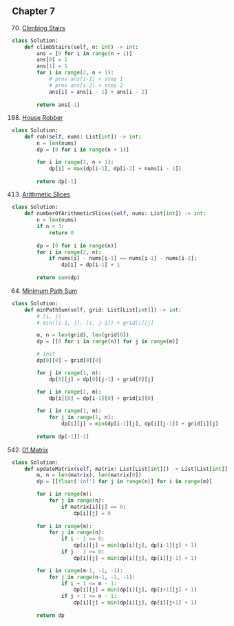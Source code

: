 
## Chapter 7

70. [ Climbing Stairs](https://leetcode.com/problems/climbing-stairs)  

```python
class Solution:
    def climbStairs(self, n: int) -> int:
        ans = [0 for i in range(n + 1)]
        ans[0] = 1
        ans[1] = 1
        for i in range(2, n + 1):
            # prev ans[i-1] + step 1
            # prev ans[i-2] + step 2
            ans[i] = ans[i - 1] + ans[i - 2]
        
        return ans[-1]
```

198. [ House Robber](https://leetcode.com/problems/house-robber)  

```python
class Solution:
    def rob(self, nums: List[int]) -> int:
        n = len(nums)
        dp = [0 for i in range(n + 1)]

        for i in range(1, n + 1):
            dp[i] = max(dp[i-1], dp[i-2] + nums[i - 1])
        
        return dp[-1]
```

413. [ Arithmetic Slices](https://leetcode.com/problems/arithmetic-slices)  

```python
class Solution:
    def numberOfArithmeticSlices(self, nums: List[int]) -> int:
        n = len(nums)
        if n < 3:
            return 0
        
        dp = [0 for i in range(n)]
        for i in range(2, n):
            if nums[i] - nums[i-1] == nums[i-1] - nums[i-2]:
                dp[i] = dp[i-1] + 1
        
        return sum(dp)
```

64. [ Minimum Path Sum](https://leetcode.com/problems/minimum-path-sum)  

```python
class Solution:
    def minPathSum(self, grid: List[List[int]]) -> int:
        # [i, j]
        # min([i-1, j], [i, j-1]) + grid[i][j]

        m, n = len(grid), len(grid[0])
        dp = [[0 for i in range(n)] for j in range(m)]

        # init
        dp[0][0] = grid[0][0]

        for j in range(1, n):
            dp[0][j] = dp[0][j-1] + grid[0][j]

        for i in range(1, m):
            dp[i][0] = dp[i-1][0] + grid[i][0]
        
        for i in range(1, m):
            for j in range(1, n):
                dp[i][j] = min(dp[i-1][j], dp[i][j-1]) + grid[i][j]
        
        return dp[-1][-1]
```

542. [ 01 Matrix](https://leetcode.com/problems/01-matrix)  

```python
class Solution:
    def updateMatrix(self, matrix: List[List[int]]) -> List[List[int]]:
        m, n = len(matrix), len(matrix[0])
        dp = [[float('inf') for j in range(n)] for i in range(m)]

        for i in range(m):
            for j in range(n):
                if matrix[i][j] == 0:
                    dp[i][j] = 0
        
        for i in range(m):
            for j in range(n):
                if i - 1 >= 0:
                    dp[i][j] = min(dp[i][j], dp[i-1][j] + 1)
                if j - 1 >= 0:
                    dp[i][j] = min(dp[i][j], dp[i][j-1] + 1)

        for i in range(m-1, -1, -1):
            for j in range(n-1, -1, -1):
                if i + 1 <= m - 1:
                    dp[i][j] = min(dp[i][j], dp[i+1][j] + 1)
                if j + 1 <= n - 1:
                    dp[i][j] = min(dp[i][j], dp[i][j+1] + 1)
        
        return dp
```


